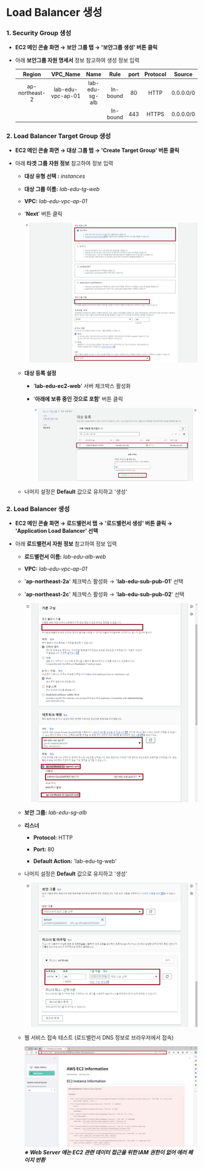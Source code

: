# Load Balancer 생성

### 1. Security Group 생성

- **EC2 메인 콘솔 화면 → 보안 그룹 탭 → '보안그룹 생성' 버튼 클릭**

- 아래 **보안그룹 자원 명세서** 정보 참고하여 생성 정보 입력

    |Region|        VPC_Name|         Name|          Rule|    port| Protocol|   Source|
    |:---:|:---:|:---:|:---:|:---:|:---:|:---:|
    |ap-northeast-2|lab-edu-vpc-ap-01|lab-edu-sg-alb|In-bound|80|   HTTP|       0.0.0.0/0|
    |   |   |                                       |In-bound|443|  HTTPS|       0.0.0.0/0|
    
### 2. Load Balancer Target Group 생성

- **EC2 메인 콘솔 화면 → 대상 그룹 탭 → 'Create Target Group' 버튼 클릭**

- 아래 **타겟 그룹 자원 정보** 참고하여 정보 입력

    - **대상 유형 선택 :** *instances*

    - **대상 그룹 이름:** *lab-edu-tg-web*

    - **VPC:** *lab-edu-vpc-ap-01*

    - '**Next**' 버튼 클릭

        <img src="./img/lb_01.png" width="1000" />

    - **대상 등록 설정**

        - '**lab-edu-ec2-web**' 서버 체크박스 활성화

        - '**아래에 보류 중인 것으로 포함**' 버튼 클릭

            <img src="./img/lb_02.png" width="960" />

    - 나머지 설정은 **Default** 값으로 유지하고 '생성' 
    
### 2. Load Balancer 생성

- **EC2 메인 콘솔 화면 → 로드밸런서 탭 → '로드밸런서 생성' 버튼 클릭 → 'Application Load Balancer' 선택**

- 아래 **로드밸런서 자원 정보** 참고하여 정보 입력

    - **로드밸런서 이름:** *lab-edu-alb-web*

    - **VPC:** *lab-edu-vpc-ap-01*

    - '**ap-northeast-2a**' 체크박스 활성화 → '**lab-edu-sub-pub-01**' 선택

    - '**ap-northeast-2c**' 체크박스 활성화 → '**lab-edu-sub-pub-02**' 선택

        ![alt text](./img/lb_03.png)

    - **보안 그룹:** *lab-edu-sg-alb*

    - **리스너** 

        - **Protocol:** HTTP
        
        - **Port:** 80

        - **Default Action:** 'lab-edu-tg-web'

    - 나머지 설정은 **Default** 값으로 유지하고 '생성' 

        ![alt text](./img/lb_04.png)

    - 웹 서비스 접속 테스트 (로드밸런서 DNS 정보로 브라우저에서 접속)

        ![alt text](./img/web_service_01.png)
        ***※ Web Server 에는 EC2 관련 데이터 접근을 위한 IAM 권한이 없어 에러 페이지 반환***